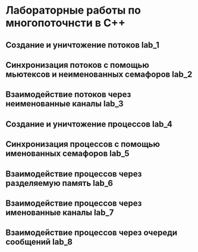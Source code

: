 # Лабораторные работы по многопоточнсти в С++
## Создание и уничтожение потоков lab_1
## Синхронизация потоков с помощью мьютексов и неименованных семафоров lab_2
## Взаимодействие потоков через неименованные каналы lab_3
## Создание и уничтожение процессов lab_4
## Синхронизация процессов с помощью именованных семафоров lab_5
## Взаимодействие процессов через разделяемую память lab_6
## Взаимодействие процессов через именованные каналы lab_7
## Взаимодействие процессов через очереди сообщений lab_8